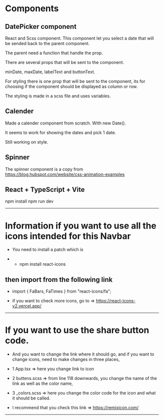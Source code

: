 # Components

## DatePicker component

React and Scss component. This component let you select a date that will be sended back to the parent component.

The parent need a function that handle the prop.

There are several props that will be sent to the component.

minDate, maxDate, labelText and buttonText.

For styling there is one prop that will be sent to the component, its for choosing if the component should be displayed as column or row.

The styling is made in a scss file and uses variables.

## Calender

Made a calender component from scratch. With new Date().

It seems to work for showing the dates and pick 1 date.

Still working on style.

## Spinner

The spinner component is a copy from https://blog.hubspot.com/website/css-animation-examples

## React + TypeScript + Vite

npm install
npm run dev


**************************************************************************************************************

# Information if you want to use all the icons intended for this Navbar
* You need to install a patch which is

- * npm install react-icons

## then import from the following link
* import { FaBars, FaTimes } from "react-icons/fa";



- if you want to check more icons, go to =>
https://react-icons-v2.vercel.app/

**************************************************************************************************************


# If you want to use the share button code. 

* And you want to change the link where it should go, and if you want to change icons,
need to make changes in three places, 

* 1 App.tsx => here you change link to icon

* 2 buttens.scss => from line 118 downwards, you change the name of the link as well as the color name,
 
* 3 _colors.scss => here you change the color code for the icon and what it should be called.

* I recommend that you check this link => 
https://remixicon.com/

**************************************************************************************************************